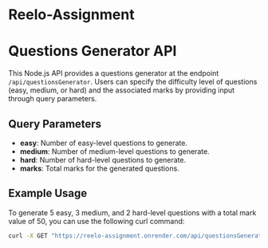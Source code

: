 # Reelo-Assignment

# Questions Generator API

This Node.js API provides a questions generator at the endpoint `/api/questionsGenerator`. Users can specify the difficulty level of questions (easy, medium, or hard) and the associated marks by providing input through query parameters.


## Query Parameters

- **easy**: Number of easy-level questions to generate.
- **medium**: Number of medium-level questions to generate.
- **hard**: Number of hard-level questions to generate.
- **marks**: Total marks for the generated questions.

## Example Usage

To generate 5 easy, 3 medium, and 2 hard-level questions with a total mark value of 50, you can use the following curl command:

```bash
curl -X GET "https://reelo-assignment.onrender.com/api/questionsGenerator?easy=10&medium=30&hard=60&marks=50"




